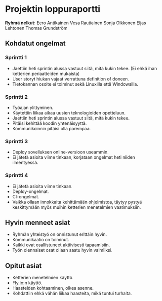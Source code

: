 # Projektin loppuraportti

**Ryhmä nelkut:** 
Eero Antikainen
Vesa Rautiainen
Sonja Olkkonen
Eljas Lehtonen
Thomas Grundström

## Kohdatut ongelmat

### Sprintti 1

- Jaettiin heti sprintin alussa vastuut siitä, mitä kukin tekee. (Ei ehkä ihan ketterien periaatteiden mukaista)
- User storyt hiukan vajaat verrattuna definition of doneen.
- Tietokannan osoite ei toiminut sekä Linuxilla että Windowsilla.


### Sprintti 2

- Työajan ylittyminen.
- Käytettiin liikaa aikaa uusien teknologioiden opetteluun. 
- Jaettiin heti sprintin alussa vastuut siitä, mitä kukin tekee.
- Pitäisi kehittää koodin yhtenäisyyttä.
- Kommunikoinnin pitäisi olla parempaa.


### Sprintti 3

- Deploy sovelluksen online-versioon useammin.
- Ei jätetä asioita viime tinkaan, korjataan ongelmat heti niiden ilmentyessä.


### Sprintti 4

- Ei jätetä asioita viime tinkaan. 
- Deploy-ongelmat.
- CI-ongelmat.
- Vaikka ollaan innokkaita kehittämään ohjelmistoa, täytyy pystyä keskittymään myös muihin ketterien menetelmien vaatimuksiin.


## Hyvin menneet asiat

- Ryhmän yhteistyö on onnistunut erittäin hyvin.
- Kommunikaatio on toiminut. 
- Kaikki ovat osallistuneet aktiivisesti tapaamisiin. 
- Työn olennaiset osat ollaan saatu hyvin valmiiksi.


## Opitut asiat

- Ketterien menetelmien käyttö.
- Fly.io:n käyttö. 
- Haasteiden kohtaaminen, oikea asenne.
- Kohdattiin ehkä vähän liikaa haasteita, mikä tuntui turhalta. 

